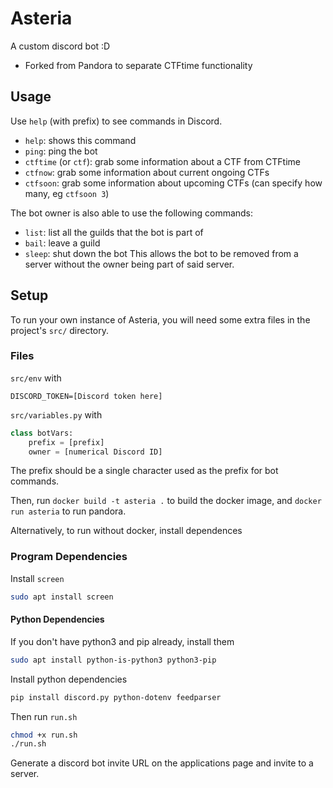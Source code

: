 # Asteria
A custom discord bot :D

 - Forked from Pandora to separate CTFtime functionality


## Usage
Use `help` (with prefix) to see commands in Discord.

 - `help`: shows this command
 - `ping`: ping the bot
 - `ctftime` (or `ctf`): grab some information about a CTF from CTFtime
 - `ctfnow`: grab some information about current ongoing CTFs
 - `ctfsoon`: grab some information about upcoming CTFs (can specify how many, eg `ctfsoon 3`)

The bot owner is also able to use the following commands:
 - `list`: list all the guilds that the bot is part of
 - `bail`: leave a guild
 - `sleep`: shut down the bot
This allows the bot to be removed from a server without the owner being part of said server.



## Setup
To run your own instance of Asteria, you will need some extra files in the project's `src/` directory.

### Files

`src/env` with
```env
DISCORD_TOKEN=[Discord token here]
```

`src/variables.py` with
```py
class botVars:
    prefix = [prefix]
    owner = [numerical Discord ID]
```
The prefix should be a single character used as the prefix for bot commands.

Then, run `docker build -t asteria .` to build the docker image, and `docker run asteria` to run pandora.

Alternatively, to run without docker, install dependences 

### Program Dependencies

Install `screen`
```bash
sudo apt install screen
```

#### Python Dependencies

If you don't have python3 and pip already, install them
```bash
sudo apt install python-is-python3 python3-pip
```

Install python dependencies
```bash
pip install discord.py python-dotenv feedparser
```

Then run `run.sh`
```bash
chmod +x run.sh
./run.sh
```

Generate a discord bot invite URL on the applications page and invite to a server. 
